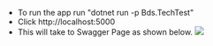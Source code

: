 * To run the app run "dotnet run -p Bds.TechTest"
* Click http://localhost:5000
* This will take to Swagger Page as shown below.
![](UsingTheWebAPI.gif)
